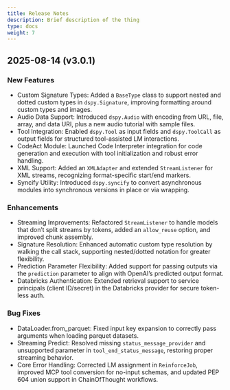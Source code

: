 ```yaml
---
title: Release Notes
description: Brief description of the thing
type: docs
weight: 7
---
```


## 2025-08-14 (v3.0.1)

### New Features
- Custom Signature Types: Added a `BaseType` class to support nested and dotted custom types in `dspy.Signature`, improving formatting around custom types and images.
- Audio Data Support: Introduced `dspy.Audio` with encoding from URL, file, array, and data URI, plus a new audio tutorial with sample files.
- Tool Integration: Enabled `dspy.Tool` as input fields and `dspy.ToolCall` as output fields for structured tool-assisted LM interactions.
- CodeAct Module: Launched Code Interpreter integration for code generation and execution with tool initialization and robust error handling.
- XML Support: Added an `XMLAdapter` and extended `StreamListener` for XML streams, recognizing format-specific start/end markers.
- Syncify Utility: Introduced `dspy.syncify` to convert asynchronous modules into synchronous versions in place or via wrapping.

### Enhancements
- Streaming Improvements: Refactored `StreamListener` to handle models that don’t split streams by tokens, added an `allow_reuse` option, and improved chunk assembly.
- Signature Resolution: Enhanced automatic custom type resolution by walking the call stack, supporting nested/dotted notation for greater flexibility.
- Prediction Parameter Flexibility: Added support for passing outputs via the `prediction` parameter to align with OpenAI’s predicted output format.
- Databricks Authentication: Extended retrieval support to service principals (client ID/secret) in the Databricks provider for secure token-less auth.

### Bug Fixes
- DataLoader.from_parquet: Fixed input key expansion to correctly pass arguments when loading parquet datasets.
- Streaming Predict: Resolved missing `status_message_provider` and unsupported parameter in `tool_end_status_message`, restoring proper streaming behavior.
- Core Error Handling: Corrected LM assignment in `ReinforceJob`, improved MCP tool conversion for no-input schemas, and updated PEP 604 union support in ChainOfThought workflows.